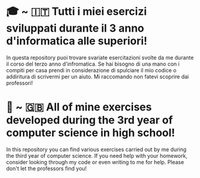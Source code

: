 # 🎓 ~ 🇮🇹 Tutti i miei esercizi sviluppati durante il 3 anno d'informatica alle superiori!
In questa repository puoi trovare svariate esercitazioni svolte da me durante il corso del terzo anno d'infromatica. Se hai bisogno di una mano con i compiti per casa prendi in considerazione di spulciare il mio codice o addiritura di scrivermi per un aiuto. Mi raccomando non fatevi scoprire dai professori!

# 🏫 ~ 🇬🇧 All of mine exercises developed during the 3rd year of computer science in high school!
In this repository you can find various exercises carried out by me during the third year of computer science. If you need help with your homework, consider looking through my code or even writing to me for help. Please don't let the professors find you!
